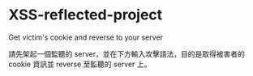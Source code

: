 # XSS-reflected-project
Get victim's cookie and reverse to your server

請先架起一個監聽的 server，並在下方輸入攻擊語法，目的是取得被害者的 cookie 資訊並 reverse 至監聽的 server 上。
